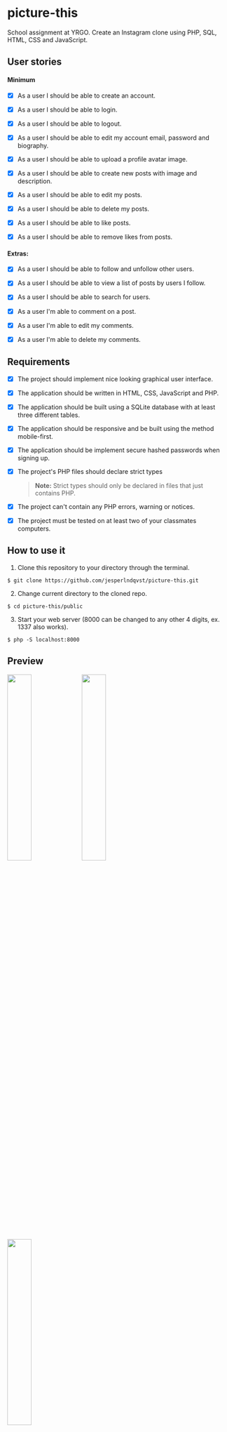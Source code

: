 # picture-this
School assignment at YRGO. Create an Instagram clone using PHP, SQL, HTML, CSS and JavaScript.

## User stories

#### Minimum

- [x]  As a user I should be able to create an account.

- [x]  As a user I should be able to login.

- [x]  As a user I should be able to logout.

- [x]  As a user I should be able to edit my account email, password and biography.

- [x]  As a user I should be able to upload a profile avatar image.

- [x]  As a user I should be able to create new posts with image and description.

- [x]  As a user I should be able to edit my posts.

- [x]  As a user I should be able to delete my posts.

- [x]  As a user I should be able to like posts.

- [x]  As a user I should be able to remove likes from posts.

#### Extras: 

- [x]  As a user I should be able to follow and unfollow other users.

- [x]  As a user I should be able to view a list of posts by users I follow.

- [x]  As a user I should be able to search for users.

- [x] As a user I'm able to comment on a post.

- [x]  As a user I'm able to edit my comments.

- [x]  As a user I'm able to delete my comments.

## Requirements

- [x] The project should implement nice looking graphical user interface.

- [x] The application should be written in HTML, CSS, JavaScript and PHP.

- [x] The application should be built using a SQLite database with at least three different tables.

- [x] The application should be responsive and be built using the method mobile-first.

- [x] The application should be implement secure hashed passwords when signing up.

- [x] The project's PHP files should declare strict types
    > **Note:** Strict types should only be declared in files that just contains PHP.

- [x] The project can't contain any PHP errors, warning or notices.

- [x] The project must be tested on at least two of your classmates computers.

## How to use it

1. Clone this repository to your directory through the terminal.
```
$ git clone https://github.com/jesperlndqvst/picture-this.git
```
2. Change current directory to the cloned repo.
```
$ cd picture-this/public
```
3. Start your web server (8000 can be changed to any other 4 digits, ex. 1337 also works).
```
$ php -S localhost:8000
```

## Preview
<img src="https://i.imgur.com/i1SRj8C.png" width="33%" /> <img src="https://i.imgur.com/3xoXMre.png" width="33%" /> <img src="https://i.imgur.com/C0OsGZy.png" width="33%">



## Testers
* [Daniel Thorsen](https://github.com/DanThor)
* [Betsy Alva Soplin](https://github.com/milliebase)
* [Mikaela Lundsgård](https://github.com/mikaelaalu)

## Code Review

* lorem lorem lorem

## License
This project is licensed under the MIT License - see the [LICENSE](LICENSE) file for details
